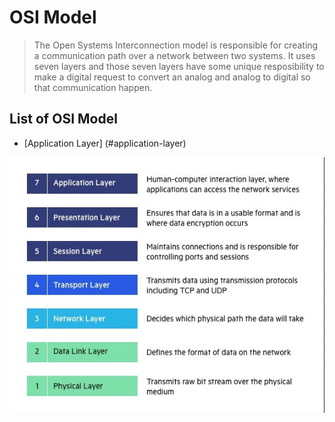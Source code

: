 # OSI Model
> The Open Systems Interconnection model is responsible for creating a communication path over a network between two systems. It uses seven layers and those seven layers have some unique resposibility to make a digital request to convert an analog and analog to digital so that communication happen. 

## List of OSI Model
- [Application Layer] (#application-layer)

<img src="images/osi.png"  />

